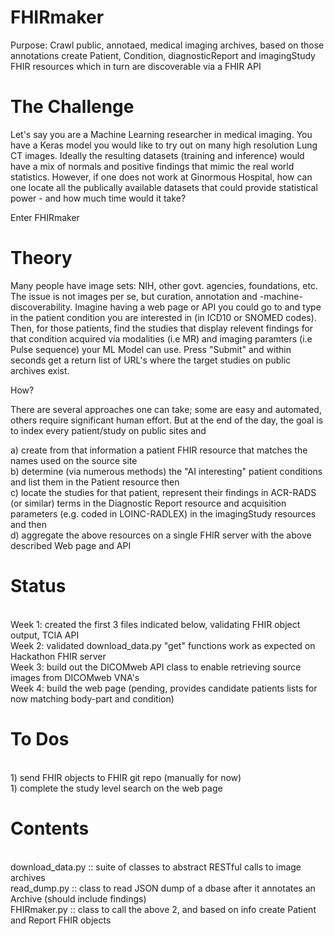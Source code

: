 # FHIRmaker
Purpose: Crawl public, annotaed, medical imaging archives, based on those annotations create Patient, Condition, diagnosticReport and imagingStudy FHIR resources which in turn are discoverable via a FHIR API


# The Challenge
Let's say you are a Machine Learning researcher in medical imaging. You have a Keras model you would like to try out on many high resolution Lung CT images. Ideally the resulting datasets (training and inference) would have a mix of normals and positive findings that mimic the real world statistics. However, if one does not work at Ginormous Hospital, how can one locate all the publically available datasets that could provide statistical power - and how much time would it take?

Enter FHIRmaker

# Theory
Many people have image sets: NIH, other govt. agencies, foundations, etc. The issue is not images per se, but curation, annotation and -machine- discoverability. Imagine having a web page or API you could go to and type in the patient condition you are interested in (in ICD10  or SNOMED codes). Then, for those patients, find the studies that display relevent findings for that condition acquired via modalities (i.e MR) and imaging paramters (i.e Pulse sequence) your ML Model can use. Press "Submit" and within seconds get a return list of URL's where the target studies on public archives exist.

How?

There are several approaches one can take; some are easy and automated, others require significant human effort. But at the end of the day, the goal is to index every patient/study on public sites and <p>
a) create from that information a patient FHIR resource that matches the names used on the source site
<br>b) determine (via numerous methods) the "AI interesting" patient conditions and list them in the Patient resource then
<br>c) locate the studies for that patient, represent their findings in ACR-RADS (or similar) terms in the Diagnostic Report resource and acquisition parameters (e.g. coded in LOINC-RADLEX) in the imagingStudy resources and then
<br>d) aggregate the above resources on a single FHIR server with the above described Web page and API

# Status
<br>Week 1: created the first 3 files indicated below, validating FHIR object output, TCIA API
<br>Week 2: validated download_data.py "get" functions work as expected on Hackathon FHIR server
<br>Week 3: build out the DICOMweb API class to enable retrieving source images from DICOMweb VNA's
<br>Week 4: build the web page (pending, provides candidate patients lists for now matching body-part and condition)

# To Dos
<br>1) send FHIR objects to FHIR git repo (manually for now)
<br>1) complete the study level search on the web page

# Contents
<br>download_data.py ::	suite of classes to abstract RESTful calls to image archives
<br>read_dump.py ::			class to read JSON dump of a dbase after it annotates an Archive (should include findings)
<br>FHIRmaker.py ::			class to call the above 2, and based on info create Patient and Report FHIR objects


